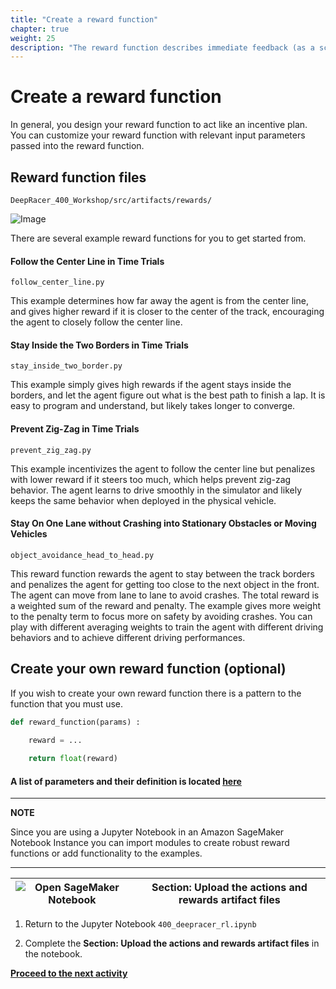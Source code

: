 ```yaml
---
title: "Create a reward function"
chapter: true
weight: 25
description: "The reward function describes immediate feedback (as a score for reward or penalty) when the vehicle takes an action to move from a given position on the track to a new position. Its purpose is to encourage the vehicle to make moves along the track to reach its destination quickly. The model training process will attempt to find a policy which maximizes the average total reward the vehicle experiences."
---
```


# Create a reward function

In general, you design your reward function to act like an incentive plan. You can customize your reward function with relevant input parameters passed into the reward function. 

## Reward function files

`DeepRacer_400_Workshop/src/artifacts/rewards/`

![Image](/images/400workshop/rewardfunctionfiles.png)

There are several example reward functions for you to get started from.


#### Follow the Center Line in Time Trials ####
`follow_center_line.py`

This example determines how far away the agent is from the center line, and gives higher reward if it is closer to the center of the track, encouraging the agent to closely follow the center line.

#### Stay Inside the Two Borders in Time Trials ####
`stay_inside_two_border.py`

This example simply gives high rewards if the agent stays inside the borders, and let the agent figure out what is the best path to finish a lap. It is easy to program and understand, but likely takes longer to converge.

#### Prevent Zig-Zag in Time Trials ####
`prevent_zig_zag.py`

This example incentivizes the agent to follow the center line but penalizes with lower reward if it steers too much, which helps prevent zig-zag behavior. The agent learns to drive smoothly in the simulator and likely keeps the same behavior when deployed in the physical vehicle.

#### Stay On One Lane without Crashing into Stationary Obstacles or Moving Vehicles ####
`object_avoidance_head_to_head.py`

This reward function rewards the agent to stay between the track borders and penalizes the agent for getting too close to the next object in the front. The agent can move from lane to lane to avoid crashes. The total reward is a weighted sum of the reward and penalty. The example gives more weight to the penalty term to focus more on safety by avoiding crashes. You can play with different averaging weights to train the agent with different driving behaviors and to achieve different driving performances.



## Create your own reward function (optional)


If you wish to create your own reward function there is a pattern to the function that you must use.

```python
def reward_function(params) :
    
    reward = ...

    return float(reward)
```

#### A list of parameters and their definition is located [here](https://docs.aws.amazon.com/deepracer/latest/developerguide/deepracer-reward-function-input.html?icmpid=docs_deepracer_console)

---

**NOTE**

Since you are using a Jupyter Notebook in an Amazon SageMaker Notebook Instance you can import modules to create robust reward functions or add functionality to the examples.

---

| ![Open SageMaker Notebook](/images/400workshop/aws-sagemaker-notebooks.png) | **Section: Upload the actions and rewards artifact files** |
|---|---|

1. Return to the Jupyter Notebook ``400_deepracer_rl.ipynb``

2. Complete the **Section: Upload the actions and rewards artifact files** in the notebook.


**[Proceed to the next activity](../starttraining/)**
